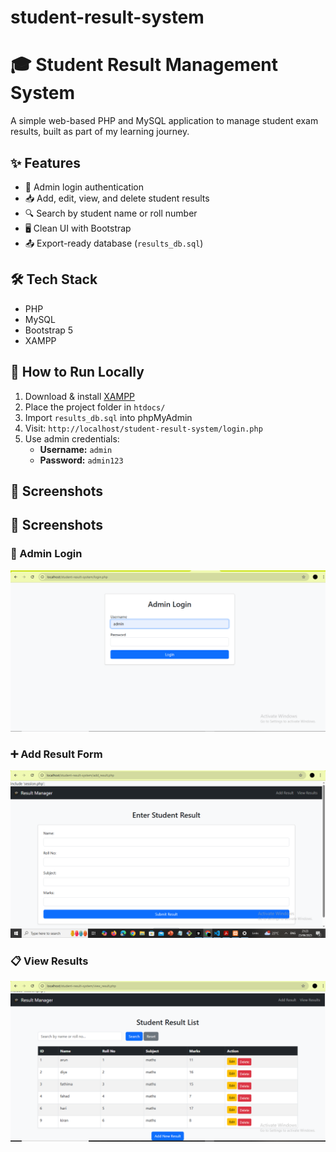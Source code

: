 # student-result-system
# 🎓 Student Result Management System

A simple web-based PHP and MySQL application to manage student exam results, built as part of my learning journey.

## ✨ Features

- 🔐 Admin login authentication
- 📥 Add, edit, view, and delete student results
- 🔍 Search by student name or roll number
- 🖥️ Clean UI with Bootstrap
- 📤 Export-ready database (`results_db.sql`)

## 🛠 Tech Stack

- PHP
- MySQL
- Bootstrap 5
- XAMPP

## 🧪 How to Run Locally

1. Download & install [XAMPP](https://www.apachefriends.org/)
2. Place the project folder in `htdocs/`
3. Import `results_db.sql` into phpMyAdmin
4. Visit: `http://localhost/student-result-system/login.php`
5. Use admin credentials:
   - **Username:** `admin`
   - **Password:** `admin123`

## 📸 Screenshots
## 📸 Screenshots

### 🔐 Admin Login
![Login Page](screenshots\loginpage.png)

### ➕ Add Result Form
![Add Result](screenshots\add_result.png)

### 📋 View Results
![View Results](screenshots\view_result.png)

